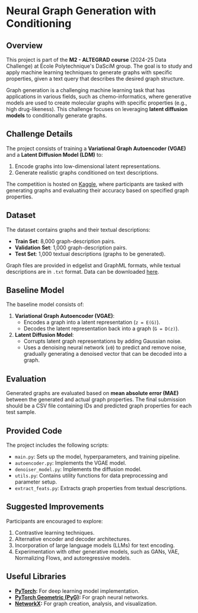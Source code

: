# Neural Graph Generation with Conditioning

## Overview
This project is part of the **M2 - ALTEGRAD course** (2024-25 Data Challenge) at École Polytechnique's DaSciM group. The goal is to study and apply machine learning techniques to generate graphs with specific properties, given a text query that describes the desired graph structure.

Graph generation is a challenging machine learning task that has applications in various fields, such as chemo-informatics, where generative models are used to create molecular graphs with specific properties (e.g., high drug-likeness). This challenge focuses on leveraging **latent diffusion models** to conditionally generate graphs.

## Challenge Details
The project consists of training a **Variational Graph Autoencoder (VGAE)** and a **Latent Diffusion Model (LDM)** to:
1. Encode graphs into low-dimensional latent representations.
2. Generate realistic graphs conditioned on text descriptions.

The competition is hosted on [Kaggle](https://www.kaggle.com/competitions/generating-graphs-with-specified-properties/), where participants are tasked with generating graphs and evaluating their accuracy based on specified graph properties.

## Dataset
The dataset contains graphs and their textual descriptions:
- **Train Set**: 8,000 graph-description pairs.
- **Validation Set**: 1,000 graph-description pairs.
- **Test Set**: 1,000 textual descriptions (graphs to be generated).

Graph files are provided in edgelist and GraphML formats, while textual descriptions are in `.txt` format. Data can be downloaded [here](https://drive.google.com/file/d/1Ey54FhVnIUlryhV_AwUFykp4mdjUvcul/view?usp=sharing).

## Baseline Model
The baseline model consists of:
1. **Variational Graph Autoencoder (VGAE)**:
   - Encodes a graph into a latent representation (`z = E(G)`).
   - Decodes the latent representation back into a graph (`G = D(z)`).
2. **Latent Diffusion Model**:
   - Corrupts latent graph representations by adding Gaussian noise.
   - Uses a denoising neural network (`ϵθ`) to predict and remove noise, gradually generating a denoised vector that can be decoded into a graph.

## Evaluation
Generated graphs are evaluated based on **mean absolute error (MAE)** between the generated and actual graph properties. The final submission should be a CSV file containing IDs and predicted graph properties for each test sample.

## Provided Code
The project includes the following scripts:
- `main.py`: Sets up the model, hyperparameters, and training pipeline.
- `autoencoder.py`: Implements the VGAE model.
- `denoiser_model.py`: Implements the diffusion model.
- `utils.py`: Contains utility functions for data preprocessing and parameter setup.
- `extract_feats.py`: Extracts graph properties from textual descriptions.

## Suggested Improvements
Participants are encouraged to explore:
1. Contrastive learning techniques.
2. Alternative encoder and decoder architectures.
3. Incorporation of large language models (LLMs) for text encoding.
4. Experimentation with other generative models, such as GANs, VAE, Normalizing Flows, and autoregressive models.

## Useful Libraries
- **[PyTorch](https://pytorch.org/):** For deep learning model implementation.
- **[PyTorch Geometric (PyG)](https://pytorch-geometric.readthedocs.io/):** For graph neural networks.
- **[NetworkX](https://networkx.org/):** For graph creation, analysis, and visualization.



